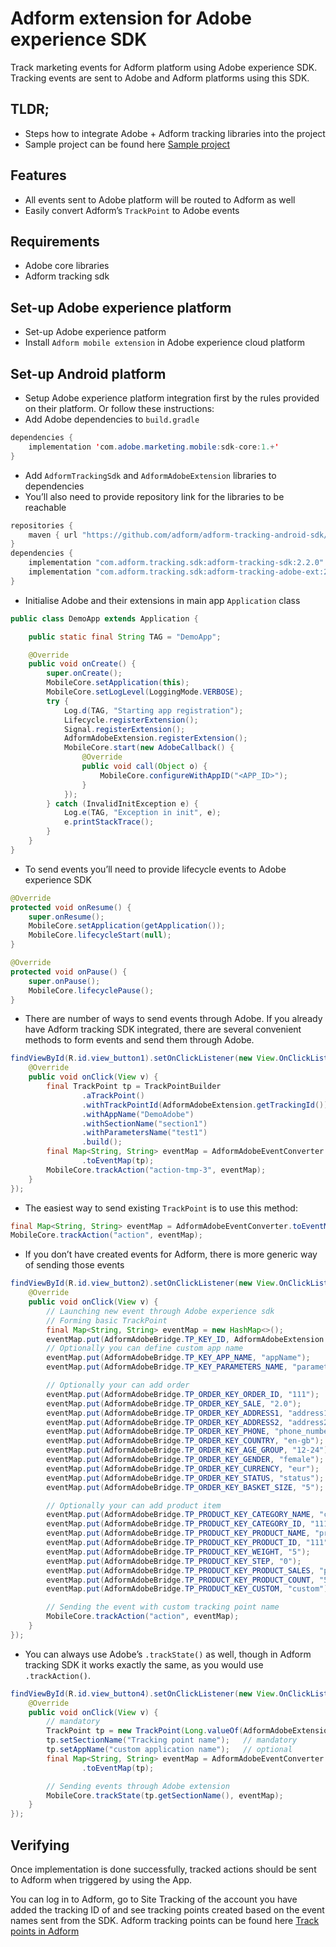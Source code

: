 # Adform extension for Adobe experience SDK

Track marketing events for Adform platform using Adobe experience SDK. Tracking events are sent to Adobe and Adform platforms using this SDK.


## TLDR;

-   Steps how to integrate Adobe + Adform tracking libraries into the project
-   Sample project can be found here [Sample project](https://github.com/adform/adform-tracking-android-sdk/tree/master/sample-adobe-ext)


## Features

-   All events sent to Adobe platform will be routed to Adform as well
-   Easily convert Adform&rsquo;s `TrackPoint` to Adobe events


## Requirements

-   Adobe core libraries
-   Adform tracking sdk


## Set-up Adobe experience platform

-   Set-up Adobe experience patform
-   Install `Adform mobile extension` in Adobe experience cloud platform


## Set-up Android platform

-   Setup Adobe experience platform integration first by the rules provided on their platform. Or follow these instructions:
-   Add Adobe dependencies to `build.gradle`

```java
dependencies {
    implementation 'com.adobe.marketing.mobile:sdk-core:1.+'
}
```

-   Add `AdformTrackingSdk` and `AdformAdobeExtension` libraries to dependencies
-   You&rsquo;ll also need to provide repository link for the libraries to be reachable

```java
repositories {
    maven { url "https://github.com/adform/adform-tracking-android-sdk/raw/master/releases/" }
}
dependencies {
    implementation "com.adform.tracking.sdk:adform-tracking-sdk:2.2.0"
    implementation "com.adform.tracking.sdk:adform-tracking-adobe-ext:2.2.0"
}
```

-   Initialise Adobe and their extensions in main app `Application` class

```java
public class DemoApp extends Application {

    public static final String TAG = "DemoApp";

    @Override
    public void onCreate() {
        super.onCreate();
        MobileCore.setApplication(this);
        MobileCore.setLogLevel(LoggingMode.VERBOSE);
        try {
            Log.d(TAG, "Starting app registration");
            Lifecycle.registerExtension();
            Signal.registerExtension();
            AdformAdobeExtension.registerExtension();
            MobileCore.start(new AdobeCallback() {
                @Override
                public void call(Object o) {
                    MobileCore.configureWithAppID("<APP_ID>");
                }
            });
        } catch (InvalidInitException e) {
            Log.e(TAG, "Exception in init", e);
            e.printStackTrace();
        }
    }
}
```

-   To send events you&rsquo;ll need to provide lifecycle events to Adobe experience SDK

```java
@Override
protected void onResume() {
    super.onResume();
    MobileCore.setApplication(getApplication());
    MobileCore.lifecycleStart(null);
}

@Override
protected void onPause() {
    super.onPause();
    MobileCore.lifecyclePause();
}
```

-   There are number of ways to send events through Adobe. If you already have Adform tracking SDK integrated, there are several convenient methods to form events and send them through Adobe.

```java
findViewById(R.id.view_button1).setOnClickListener(new View.OnClickListener() {
    @Override
    public void onClick(View v) {
        final TrackPoint tp = TrackPointBuilder
                .aTrackPoint()
                .withTrackPointId(AdformAdobeExtension.getTrackingId())
                .withAppName("DemoAdobe")
                .withSectionName("section1")
                .withParametersName("test1")
                .build();
        final Map<String, String> eventMap = AdformAdobeEventConverter
                .toEventMap(tp);
        MobileCore.trackAction("action-tmp-3", eventMap);
    }
});
```

-   The easiest way to send existing `TrackPoint` is to use this method:

```java
final Map<String, String> eventMap = AdformAdobeEventConverter.toEventMap(trackPoint);
MobileCore.trackAction("action", eventMap);
```

-   If you don&rsquo;t have created events for Adform, there is more generic way of sending those events

```java
findViewById(R.id.view_button2).setOnClickListener(new View.OnClickListener() {
    @Override
    public void onClick(View v) {
        // Launching new event through Adobe experience sdk
        // Forming basic TrackPoint
        final Map<String, String> eventMap = new HashMap<>();
        eventMap.put(AdformAdobeBridge.TP_KEY_ID, AdformAdobeExtension.getTrackingId());
        // Optionally you can define custom app name
        eventMap.put(AdformAdobeBridge.TP_KEY_APP_NAME, "appName");
        eventMap.put(AdformAdobeBridge.TP_KEY_PARAMETERS_NAME, "parametersName");

        // Optionally your can add order
        eventMap.put(AdformAdobeBridge.TP_ORDER_KEY_ORDER_ID, "111");
        eventMap.put(AdformAdobeBridge.TP_ORDER_KEY_SALE, "2.0");
        eventMap.put(AdformAdobeBridge.TP_ORDER_KEY_ADDRESS1, "address1");
        eventMap.put(AdformAdobeBridge.TP_ORDER_KEY_ADDRESS2, "address2");
        eventMap.put(AdformAdobeBridge.TP_ORDER_KEY_PHONE, "phone_number");
        eventMap.put(AdformAdobeBridge.TP_ORDER_KEY_COUNTRY, "en-gb");
        eventMap.put(AdformAdobeBridge.TP_ORDER_KEY_AGE_GROUP, "12-24");
        eventMap.put(AdformAdobeBridge.TP_ORDER_KEY_GENDER, "female");
        eventMap.put(AdformAdobeBridge.TP_ORDER_KEY_CURRENCY, "eur");
        eventMap.put(AdformAdobeBridge.TP_ORDER_KEY_STATUS, "status");
        eventMap.put(AdformAdobeBridge.TP_ORDER_KEY_BASKET_SIZE, "5");

        // Optionally your can add product item
        eventMap.put(AdformAdobeBridge.TP_PRODUCT_KEY_CATEGORY_NAME, "cat_name");
        eventMap.put(AdformAdobeBridge.TP_PRODUCT_KEY_CATEGORY_ID, "111");
        eventMap.put(AdformAdobeBridge.TP_PRODUCT_KEY_PRODUCT_NAME, "prod_name");
        eventMap.put(AdformAdobeBridge.TP_PRODUCT_KEY_PRODUCT_ID, "111");
        eventMap.put(AdformAdobeBridge.TP_PRODUCT_KEY_WEIGHT, "5");
        eventMap.put(AdformAdobeBridge.TP_PRODUCT_KEY_STEP, "0");
        eventMap.put(AdformAdobeBridge.TP_PRODUCT_KEY_PRODUCT_SALES, "prod_sale");
        eventMap.put(AdformAdobeBridge.TP_PRODUCT_KEY_PRODUCT_COUNT, "5");
        eventMap.put(AdformAdobeBridge.TP_PRODUCT_KEY_CUSTOM, "custom");

        // Sending the event with custom tracking point name
        MobileCore.trackAction("action", eventMap);
    }
});
```

-   You can always use Adobe&rsquo;s `.trackState()` as well, though in Adform tracking SDK it works exactly the same, as you would use `.trackAction()`.

```java
findViewById(R.id.view_button4).setOnClickListener(new View.OnClickListener() {
    @Override
    public void onClick(View v) {
        // mandatory
        TrackPoint tp = new TrackPoint(Long.valueOf(AdformAdobeExtension.getTrackingId()));
        tp.setSectionName("Tracking point name");   // mandatory
        tp.setAppName("custom application name");   // optional
        final Map<String, String> eventMap = AdformAdobeEventConverter
                .toEventMap(tp);

        // Sending events through Adobe extension
        MobileCore.trackState(tp.getSectionName(), eventMap);
    }
});
```


## Verifying

Once implementation is done successfully, tracked actions should be sent to Adform when triggered by using the App.

You can log in to Adform, go to Site Tracking of the account you have added the tracking ID of and see tracking points created based on the event names sent from the SDK. Adform tracking points can be found here [Track points in Adform](https://www.adform.com/TrackingSetup/#/trackingPoints)
